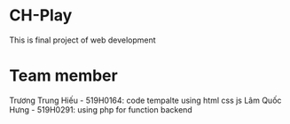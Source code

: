 # CH-Play
This is final project of web development
# Team member
Trương Trung Hiếu - 519H0164: code tempalte using html css js
Lâm Quốc Hưng - 519H0291: using php for function backend
